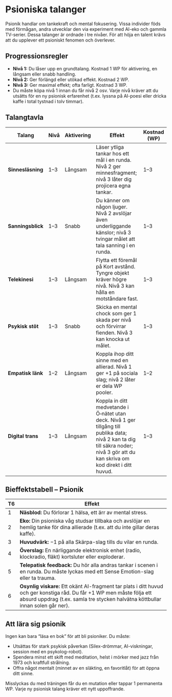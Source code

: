 # Psioniska talanger

Psionik handlar om tankekraft och mental fokusering. Vissa individer föds med förmågan, andra utvecklar den via experiment med AI-eko och gammla TV-serier. Dessa talanger är ordnade i tre nivåer. För att höja en talent krävs att du upplever ett psioniskt fenomen och överlever.

## Progressionsregler

- **Nivå 1:** Du låser upp en grundtalang. Kostnad 1 WP för aktivering, en långsam eller snabb handling.
- **Nivå 2:** Ger förlängd eller utökad effekt. Kostnad 2 WP.
- **Nivå 3:** Ger maximal effekt; ofta farligt. Kostnad 3 WP.
- Du måste köpa nivå 1 innan du får nivå 2 osv. Varje nivå kräver att du utsätts för en ny psionisk erfarenhet (t.ex. lyssna på AI-poesi eller dricka kaffe i total tystnad i tolv timmar).

## Talangtavla

| Talang | Nivå | Aktivering | Effekt | Kostnad (WP) |
|-------|------|-----------|--------|-------------|
| **Sinnesläsning** | 1–3 | Långsam | Läser ytliga tankar hos ett mål i en runda. Nivå 2 ger minnesfragment; nivå 3 låter dig projicera egna tankar. | 1–3 |
| **Sanningsblick** | 1–3 | Snabb | Du känner om någon ljuger. Nivå 2 avslöjar även underliggande känslor; nivå 3 tvingar målet att tala sanning i en runda. | 1–3 |
| **Telekinesi** | 1–3 | Långsam | Flytta ett föremål på Kort avstånd. Tyngre objekt kräver högre nivå. Nivå 3 kan hålla en motståndare fast. | 1–3 |
| **Psykisk stöt** | 1–3 | Snabb | Skicka en mental chock som ger 1 skada per nivå och förvirrar fienden. Nivå 3 kan knocka ut målet. | 1–3 |
| **Empatisk länk** | 1–2 | Långsam | Koppla ihop ditt sinne med en allierad. Nivå 1 ger +1 på sociala slag; nivå 2 låter er dela WP pooler. | 1–2 |
| **Digital trans** | 1–3 | Långsam | Koppla in ditt medvetande i Ö‑nätet utan deck. Nivå 1 ger tillgång till publika data; nivå 2 kan ta dig till säkra noder; nivå 3 gör att du kan skriva om kod direkt i ditt huvud. | 1–3 |

## Bieffektstabell – Psionik

| T6 | Effekt |
|----|-------|
| 1 | **Näsblod:** Du förlorar 1 hälsa, ett ärr av mental stress. |
| 2 | **Eko:** Din psioniska våg studsar tillbaka och avslöjar en hemlig tanke för dina allierade (t.ex. att du inte gillar deras kaffe). |
| 3 | **Huvudvärk:** −1 på alla Skärpa-slag tills du vilar en runda. |
| 4 | **Överslag:** En närliggande elektronisk enhet (radio, klockradio, fläkt) kortsluter eller exploderar. |
| 5 | **Telepatisk feedback:** Du hör alla andras tankar i scenen i en runda. Du måste lyckas med ett Sense Emotion-slag eller ta trauma. |
| 6 | **Osynlig viskare:** Ett okänt AI-fragment tar plats i ditt huvud och ger konstiga råd. Du får +1 WP men måste följa ett absurd uppdrag (t.ex. samla tre stycken halvätna köttbullar innan solen går ner).

## Att lära sig psionik

Ingen kan bara “läsa en bok” för att bli psioniker. Du måste:

- Utsättas för stark psykisk påverkan (Silex-drömmar, AI-viskningar, session med en psykolog-robot).
- Spendera minst ett skift med meditation, helst i mörker med jazz från 1973 och kraftfull strålning.
- Offra något mentalt (minnet av en släkting, en favoritlåt) för att öppna ditt sinne.

Misslyckas du med träningen får du en mutation eller tappar 1 permanenta WP. Varje ny psionisk talang kräver ett nytt uppoffrande.